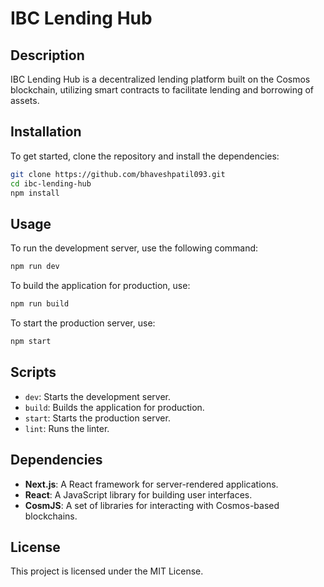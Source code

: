 # IBC Lending Hub

## Description
IBC Lending Hub is a decentralized lending platform built on the Cosmos blockchain, utilizing smart contracts to facilitate lending and borrowing of assets.

## Installation
To get started, clone the repository and install the dependencies:

```bash
git clone https://github.com/bhaveshpatil093.git
cd ibc-lending-hub
npm install
```

## Usage
To run the development server, use the following command:

```bash
npm run dev
```

To build the application for production, use:

```bash
npm run build
```

To start the production server, use:

```bash
npm start
```

## Scripts
- `dev`: Starts the development server.
- `build`: Builds the application for production.
- `start`: Starts the production server.
- `lint`: Runs the linter.

## Dependencies
- **Next.js**: A React framework for server-rendered applications.
- **React**: A JavaScript library for building user interfaces.
- **CosmJS**: A set of libraries for interacting with Cosmos-based blockchains.

## License
This project is licensed under the MIT License.

